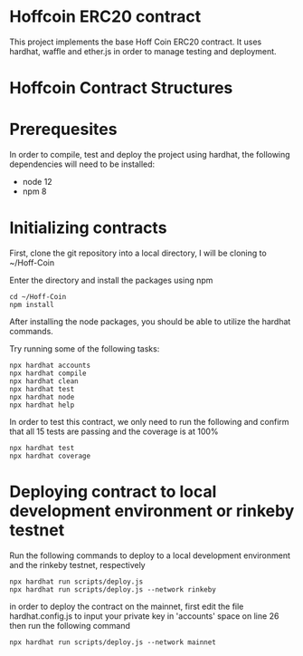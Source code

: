 # Hoffcoin ERC20 contract

This project implements the base Hoff Coin ERC20 contract. It uses hardhat, waffle and ether.js in order to manage testing and deployment.

# Hoffcoin Contract Structures

# Prerequesites
In order to compile, test and deploy the project using hardhat, the following dependencies will need to be installed:
- node 12
- npm 8

# Initializing contracts
First, clone the git repository into a local directory, I will be cloning to ~/Hoff-Coin

Enter the directory and install the packages using npm
```shell
cd ~/Hoff-Coin
npm install
```

After installing the node packages, you should be able to utilize the hardhat commands.

Try running some of the following tasks:

```shell
npx hardhat accounts
npx hardhat compile
npx hardhat clean
npx hardhat test
npx hardhat node
npx hardhat help
```
In order to test this contract, we only need to run the following and confirm that all 15 tests are passing and the coverage is at 100%

```shell
npx hardhat test
npx hardhat coverage
```

# Deploying contract to local development environment or rinkeby testnet

Run the following commands to deploy to a local development environment and the rinkeby testnet, respectively

```shell
npx hardhat run scripts/deploy.js
npx hardhat run scripts/deploy.js --network rinkeby
```

in order to deploy the contract on the mainnet, first edit the file hardhat.config.js to input your private key in 'accounts' space on line 26
then run the following command

```shell
npx hardhat run scripts/deploy.js --network mainnet
```


